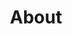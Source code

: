 ---
title: "About"
layout: "about"
draft: false

# who_we_are
who_we_are:
  enable: true
  subtitle: "Who We Are"
  title: "Tech Consultants Who Care"
  description: "We strive to build a holistic solution tailored to your business, not some one-and-done project that gets tossed over to you. We listen to your unique business story, work with you along every step of the way to determine the best options, and diligently apply our skills and expertise to make your choice a reality."

  image: "images/about/01.jpg"

# what_we_do
what_we_do:
  enable: true
  subtitle: "Assessment Services"
  title: "What We Do"
  block:
  - title: "Web Security Assessments"
    content: "Our web application security assessment will provide useful insights into the security posture of your organizations web applications. By following a assessment as a service model we are able to provide assessments on demand. Following the simple process of scoping your application and onboarding it onto our platform, a member of your team can request an assessment, and we will deliver the results within 3 - 5 business days. Because of this quick turn around, your team can easily fit security assessments into your agile sprints and other business processes."

  - title: "Cloud Security Review"
    content: "Over the last decade I.T. infrastructure has rapidly shifted from on premises to cloud service providers. As the complexity of these cloud environments grows, the security risks facing the underlying organization expands proportionately. Our security experts can assist your organization in understanding how its cloud infrastructure fits within the modern security landscape. We produce actionable items so your cloud engineers and architects have a clear pathway to hardening your organizations infrastructure." 
    
  - title: "OSINT Gathering"
    content: "OSINT or open source intelligence, is the process of collecting information using publicly available sources. OSINT is a vital part of the modern hackers information gathering process. By using advanced OSINT gathering techniques, hackers may be able to find publicly available information which opens up attack vectors against your organization. Our team is capable of utilyzing the same OSINT gathering techniques which malicious hackers use. In doing so we can provide your organization with relavent insights into what information regarding your organization exists on the web, and how bad actors may be able to utilize that information to perform an attack."
    
  - title: "Social Engineering Penetration Tests"
    content: "Social engineering is a process based on human interaction where psychological manipulation is used to trick individuals into making security mistakes. The attacker may use email (phishing), voice (vishing), text, or even a face-to-face interaction in order to get an individual to disclose sensitive information or take a compromising action. Social engineering is a rapidly evolving and widely used attack vector which can be incredibly hard for an organization to address due to the human element of the attack. Red Bell Security's experts are capable of simulating a social engineering campaign on your organization so business leaders can understand how their organizations defenses stack up against this complex attack. We can also advise business leaders on how to develop a social engineering awareness program in order to continually mitigate this persistent threat which can be targeted against all levels of employees within the organization."

# our_mission
our_mission:
  enable: true
  subtitle: "OUR MISSION"
  title: "Main Vision And Mission Of Our Company"
  description: "We were freelance designers and developers, constantly finding ourselve deep vague feedback. leaving a notes from the sticky note piece ."

  image: "images/about/02.jpg"

# about_video
about_video:
  enable: true
  subtitle: "A Short Video"
  title: "You Take Care Of The Payments, We Take Care Of The Rest."
  description: "Protect your design vision and leave nothing up to interpretation with interaction recipes. Quickly share and access all your team members interactions by using libraries, ensuring consistcy throughout the."
  video_url: "https://www.youtube.com/embed/dyZcRRWiuuw"
  video_thumbnail: "images/about/video-popup-2.jpg"


# brands
brands_carousel:
  enable: true
  subtitle: "Our Clients"
  title: "Trusted by Thousands Companies"
  section: "/" # brand images coming form _index.md


# our team
our_team:
  enable: true
  subtitle: "Our members"
  title: "The People Behind"
  description: "We were freelance designers and developers, constantly finding <br> ourselves deep in vague feedback. This made every client and team"
  team:
  - name: "Valentin Staykov"
    image: "images/about/team/01.jpg"
    designation: "Operations"
  - name: "Bukiakta Bansalo"
    image: "images/about/team/02.jpg"
    designation: "Product"
  - name: "Ortrin Okaster"
    image: "images/about/team/03.jpg"
    designation: "Engineering"


# our office
our_office:
  enable: true
  subtitle: "Our Offices"
  title: "Proudly Based in the USA"
  description: "Our whole team is 100% based in the US. Have other timezone requirements? We can accommodate within reason-- let us know when you reach out to us."
  office_locations:
  - city: "Madison, Wisconsin USA"
    country_flag: "images/about/flags/us.png"
  - city: "Denver, Colorado USA"
    country_flag: "images/about/flags/us.png"

# (  - city: "Berlin, Germany")
# (    country_flag: "images/about/flags/germany.png")
# (    address_line_one: "Jl Raya Dewi Sartika Ged")
# (    address_line_two: "Harapan Masa, Br Germeny")

---
